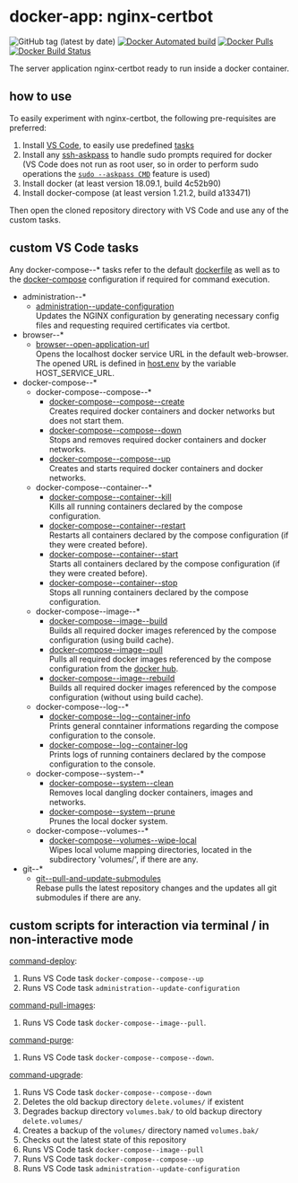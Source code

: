 # docker-app: nginx-certbot

![GitHub tag (latest by date)](https://img.shields.io/github/tag-date/talsen-team/docker-app--nginx-certbot.svg?style=for-the-badge)
[![Docker Automated build](https://img.shields.io/docker/cloud/automated/talsenteam/docker-nginx-certbot.svg?style=for-the-badge)](//hub.docker.com/r/talsenteam/docker-nginx-certbot/)
[![Docker Pulls](https://img.shields.io/docker/pulls/talsenteam/docker-nginx-certbot.svg?style=for-the-badge)](//hub.docker.com/r/talsenteam/docker-nginx-certbot/)
[![Docker Build Status](https://img.shields.io/docker/cloud/build/talsenteam/docker-nginx-certbot.svg?style=for-the-badge)](//hub.docker.com/r/talsenteam/docker-nginx-certbot/)

The server application nginx-certbot ready to run inside a docker container.

## how to use

To easily experiment with nginx-certbot, the following pre-requisites are preferred:

1. Install [VS Code](//code.visualstudio.com/), to easily use predefined [tasks](.vscode/tasks.json)
2. Install any [ssh-askpass](//man.openbsd.org/ssh-askpass.1) to handle sudo prompts required for docker  
   (VS Code does not run as root user, so in order to perform sudo operations the [`sudo --askpass CMD`](//github.com/talsen-team/docker-util--bash-util/blob/master/elevate.sh) feature is used)
3. Install docker (at least version 18.09.1, build 4c52b90)
4. Install docker-compose (at least version 1.21.2, build a133471)

Then open the cloned repository directory with VS Code and use any of the custom tasks.

## custom VS Code tasks

Any docker-compose--* tasks refer to the default [dockerfile](docker/server--nginx-certbot/default.docker) as well as to the [docker-compose](docker-compose/server--nginx-certbot/default.docker-compose) configuration if required for command execution.

- administration--*
  - [administration--update-configuration](bash-commands--specific/administration--update-configuration.sh)  
    Updates the NGINX configuration by generating necessary config files and requesting required certificates via certbot.
- browser--*
  - [browser--open-application-url](//github.com/talsen-team/docker-util--bash-commands/blob/master/browser--open-application-url.sh)  
    Opens the localhost docker service URL in the default web-browser. The opened URL is defined in [host.env](host.env) by the variable HOST_SERVICE_URL.
- docker-compose--*
  - docker-compose--compose--*
    - [docker-compose--compose--create](//github.com/talsen-team/docker-util--bash-commands/blob/master/docker-compose--compose--create.sh)  
      Creates required docker containers and docker networks but does not start them.
    - [docker-compose--compose--down](//github.com/talsen-team/docker-util--bash-commands/blob/master/docker-compose--compose--down.sh)  
      Stops and removes required docker containers and docker networks.
    - [docker-compose--compose--up](//github.com/talsen-team/docker-util--bash-commands/blob/master/docker-compose--compose--up.sh)  
      Creates and starts required docker containers and docker networks.
  - docker-compose--container--*
    - [docker-compose--container--kill](//github.com/talsen-team/docker-util--bash-commands/blob/master/docker-compose--container--kill.sh)  
      Kills all running containers declared by the compose configuration.
    - [docker-compose--container--restart](//github.com/talsen-team/docker-util--bash-commands/blob/master/docker-compose--container--restart.sh)  
      Restarts all containers declared by the compose configuration (if they were created before).
    - [docker-compose--container--start](//github.com/talsen-team/docker-util--bash-commands/blob/master/docker-compose--container--start.sh)  
      Starts all containers declared by the compose configuration (if they were created before).
    - [docker-compose--container--stop](//github.com/talsen-team/docker-util--bash-commands/blob/master/docker-compose--container--stop.sh)  
      Stops all running containers declared by the compose configuration.
  - docker-compose--image--*
    - [docker-compose--image--build](//github.com/talsen-team/docker-util--bash-commands/blob/master/docker-compose--image--build.sh)  
      Builds all required docker images referenced by the compose configuration (using build cache).
    - [docker-compose--image--pull](//github.com/talsen-team/docker-util--bash-commands/blob/master/docker-compose--image--pull.sh)  
      Pulls all required docker images referenced by the compose configuration from the [docker hub](//hub.docker.com).
    - [docker-compose--image--rebuild](//github.com/talsen-team/docker-util--bash-commands/blob/master/docker-compose--image--rebuild.sh)  
      Builds all required docker images referenced by the compose configuration (without using build cache).
  - docker-compose--log--*
    - [docker-compose--log--container-info](//github.com/talsen-team/docker-util--bash-commands/blob/master/docker-compose--log--container-info.sh)  
      Prints general conntainer informations regarding the compose configuration to the console.
    - [docker-compose--log--container-log](//github.com/talsen-team/docker-util--bash-commands/blob/master/docker-compose--log--container-log.sh)  
      Prints logs of running containers declared by the compose configuration to the console.
  - docker-compose--system--*
    - [docker-compose--system--clean](//github.com/talsen-team/docker-util--bash-commands/blob/master/docker-compose--system--clean.sh)  
      Removes local dangling docker containers, images and networks.
    - [docker-compose--system--prune](//github.com/talsen-team/docker-util--bash-commands/blob/master/docker-compose--system--prune.sh)  
      Prunes the local docker system.
  - docker-compose--volumes--*
    - [docker-compose--volumes--wipe-local](//github.com/talsen-team/docker-util--bash-commands/blob/master/docker-compose--volumes--wipe-local.sh)  
      Wipes local volume mapping directories, located in the subdirectory 'volumes/', if there are any.
- git--*
  - [git--pull-and-update-submodules](//github.com/talsen-team/docker-util--bash-commands/blob/master/git--pull-and-update-submodules.sh)  
    Rebase pulls the latest repository changes and the updates all git submodules if there are any.

## custom scripts for interaction via terminal / in non-interactive mode

[command-deploy](bash-ci/command-deploy.sh):  
1. Runs VS Code task `docker-compose--compose--up`
2. Runs VS Code task `administration--update-configuration`

[command-pull-images](bash-ci/command-pull-images.sh):  
1. Runs VS Code task `docker-compose--image--pull`.  

[command-purge](bash-ci/command-purge.sh):  
1. Runs VS Code task `docker-compose--compose--down`.  

[command-upgrade](bash-ci/command-upgrade.sh):  
1. Runs VS Code task `docker-compose--compose--down`
2. Deletes the old backup directory `delete.volumes/` if existent
3. Degrades backup directory `volumes.bak/` to old backup directory `delete.volumes/`
4. Creates a backup of the `volumes/` directory named `volumes.bak/`
5. Checks out the latest state of this repository
6. Runs VS Code task `docker-compose--image--pull`
7. Runs VS Code task `docker-compose--compose--up`
8. Runs VS Code task `administration--update-configuration`
